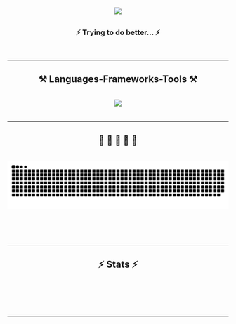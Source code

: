 <h1 align="center">
    <img src="https://readme-typing-svg.herokuapp.com/?font=Righteous&size=35&center=true&vCenter=true&width=500&height=70&duration=4000&lines=Hi+There!+👋;+I'm+Manhj!;" />
</h1>

<h3 align="center">⚡ Trying to do better... ⚡</h3>

<br/>
 
<hr/>
<h2 align="center">⚒️ Languages-Frameworks-Tools ⚒️</h2>
<br/>
<div align="center">
    <img src="https://skillicons.dev/icons?i=react,nodejs,typescript,vite,tailwind,javascript,express,firebase,mongodb,nextjs,mysql,github,figma" /><br>
</div>

<br/>
<hr/>

<div align="center">
  <h2>🐍 🐍 🐍 🐍 🐍</h2>
  <br>
  <img alt="snake eating my contributions" src="https://raw.githubusercontent.com/salesp07/salesp07/output/github-contribution-grid-snake.svg" />
  
  <br/><br/><br/>
</div>

<hr/>

<h2 align="center">⚡ Stats ⚡</h2>
<br>
<div align=center>
    
</div>

<br/><br/>

<hr/>

<br/>

<br/>
